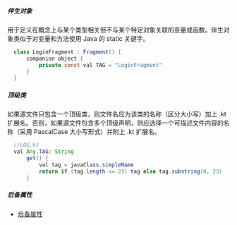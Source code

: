 ##### 伴生对象
用于定义在概念上与某个类型相关但不与某个特定对象关联的变量或函数。伴生对象类似于对变量和方法使用 Java 的 static 关键字。
```java
  class LoginFragment : Fragment() {
      companion object {
          private const val TAG = "LoginFragment"
      }
  }
```


##### 顶级类
如果源文件只包含一个顶级类，则文件名应为该类的名称（区分大小写）加上 .kt 扩展名。否则，如果源文件包含多个顶级声明，则应选择一个可描述文件内容的名称（采用 PascalCase 大小写形式）并附上 .kt 扩展名。
```JAVA
  //LOG.kt
  val Any.TAG: String
      get() {
          val tag = javaClass.simpleName
          return if (tag.length <= 23) tag else tag.substring(0, 23)
      }
```


##### 后备属性
- [后备属性](http://events.jianshu.io/p/3081c1adcbdf)
